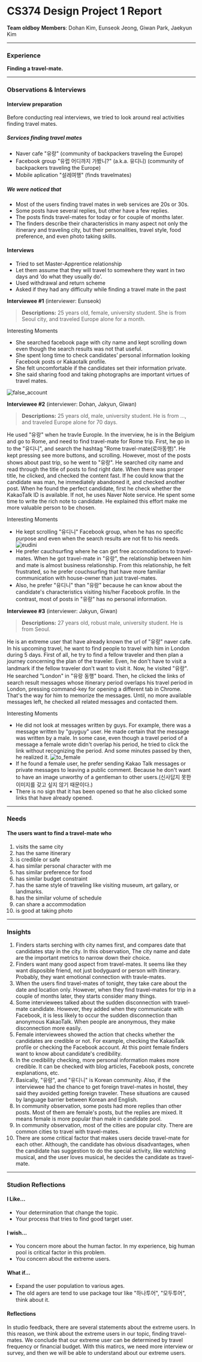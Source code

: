 # CS374 Design Project 1 Report

**Team oldboy**
**Members**: Dohan Kim, Eunseok Jeong, Giwan Park,  Jaekyun Kim

----------
### Experience
**Finding a travel-mate.**

----------
### Observations & Interviews
#### Interview preparation
Before conducting real interviews, we tried to look around real activities finding travel mates.

##### Services finding travel mates
 - Naver cafe "유랑" (community of backpackers traveling the Europe)
 - Facebook group "유럽 어디까지 가봤니?" (a.k.a. 유디니) (community of backpackers traveling the Europe)
 - Mobile aplication "설레여행" (finds travelmates)

##### We were noticed that
 - Most of the users finding travel mates in web services are 20s or 30s.
 - Some posts have several replies, but other have a few replies.
 - The posts finds travel-mates for today or for couple of months later.
 - The finders describe their characteristics in many aspect not only the itinerary and traveling city, but their personalities, travel style, food preference, and even photo taking skills.

#### Interviews
- Tried to set Master-Apprentice relationship
- Let them assume that they will travel to somewhere they want in two days and ‘do what they usually do’.
- Used withdrawal and return scheme
- Asked if they had any difficulty while finding a travel mate in the past

**Interviewee #1** (interviewer: Eunseok)
>**Descriptions:** 25 years old, female, university student. She is from Seoul city, and traveled Europe alone for a month.

Interesting Moments

- She searched facebook page with city name and kept scrolling down even though the search results was not that useful.
- She spent long time to check candidates’ personal information looking Facebook posts or Kakaotalk profile.
- She felt uncomfortable if the candidates set their information private.
- She said sharing food and taking photographs are important virtues of travel mates.

![false_account](./images/false_account.png)

**Interviewee #2** (interviewer: Dohan, Jakyun, Giwan)
>**Descriptions:** 25 years old, male, university student. He is from ..., and traveled Europe alone for 70 days.

He used "유랑" when he travle Europle. In the inverview, he is in the Belgium and go to Rome, and need to find travel-mate for Rome trip. First, he go in to the "유디니", and search the hashtag "Rome travel-mate(로마동행)". He kept pressing see more buttons, and scrolling. However, most of the posts shows about past trip, so he went to "유랑". He searched city name and read through the title of posts to find right date. When there was proper title, he clicked, and checked the content fast. If he could know that the candidate was man, he immediately abandoned it, and checked another post. When he found the perfect candidate, first he check whether the KakaoTalk ID is available. If not, he uses Naver Note service. He spent some time to write the rich note to candidate. He explained this effort make me more valuable person to be chosen.

Interesting Moments

- He kept scrolling "유디니" Facebook group, when he has no specific purpose and even when the search results are not fit to his needs.
![eudini](./images/Eudini.png)
- He prefer cauchsurfing where he can get free accomodations to travel-mates. When he got travel-mate in "유랑", the relationship between him and mate is almost business relationship. From this relationship, he felt frustrated, so he prefer couchsurfing that have more familiar communication with house-owner than just travel-mates.
- Also, he prefer "유디니" than "유랑" because he can know about the candidate's characteristics visiting his/her Facebook profile. In the contrast, most of posts in "유랑" has no personal information.

**Interviewee #3** (interviewer: Jakyun, Giwan)
>**Descriptions:** 27 years old,  robust male, university student. He is from Seoul. 

He is an extreme user that have already known the url of "유랑" naver cafe. In his upcoming travel, he want to find people to travel with him in London during 5 days. First of all, he try to find a fellow traveler and then plan a journey concerning the plan of the traveler. Even, he don't have to visit a landmark if the fellow traveler don't want to visit it.
  Now, he visited "유랑".  He searched "London" in "유랑 동행" board. Then, he clicked the links of search result messages whose itinerary period overlaps his travel period in London, pressing command-key for opening a different tab in Chrome. That's the way for him to memorize the messages.
  Until, no more available messages left, he checked all related messages and contacted them.

Interesting Moments
- He did not look at messages written by guys. For example, there was a message written by "guyguy" user. He made certain that the message was written by a male. In some case, even though a travel period of a message a female wrote didn't overlap his period, he tried to click the link without recognizing the period. And some minutes passed by then, he realized it.
![to_female](./images/tofemale.jpg)
- If he found a female user, he prefer sending Kakao Talk messages or private messages to leaving a public comment. Because he don't want to have an image unworthy of a gentleman to other users.(신사답지 못한 이미지를 갖고 싶지 않기 때문이다.)
- There is no sign that it has been opened so that he also clicked some links that have already opened.

----------
### Needs
#### The users want to find a travel-mate who
1. visits the same city
2. has the same itinerary
3. is credible or safe
4. has similar personal character with me
5. has similar preference for food
6. has similar budget constraint
7. has the same style of traveling like visiting museum, art gallary, or landmarks.
8. has the similar volume of schedule
9. can share a accommodation
10. is good at taking photo

----------
### Insights
1. Finders starts serching with city names first, and compares date that candidates stay in the city. In this observation, The city name and date are the important metrics to narrow down their choice.
2. Finders want many good aspect from travel-mates. It seems like they want disposible friend, not just bodyguard or person with itinerary. Probably, they want emotional connection with travle-mates.
3. When the users find travel-mates of tonight, they take care about the date and location only. However, when they find travel-mates for trip in a couple of months later, they starts consider many things.
4. Some interviewees talked about the sudden disconnection with travel-mate candidate. However, they added when they communicate with Facebook, it is less likely to occur the sudden disconnection than anonymous KakaoTalk. When people are anonymous, they make disconnection more easily.
5. Female interviewees showed the action that checks whether the candidates are credible or not. For example, checking the KakaoTalk profile or checking the Facebook account. At this point female finders want to know about candidate's credibility.
6. In the credibility checking, more personal information makes more credible. It can be checked with blog articles, Facebook posts, concrete explanations, etc.
7. Basically, "유랑", and "유디니" is Korean community. Also, if the interviewee had the chance to get foreign travel-mates in hostel, they said they avoided getting foreign traveler. These situations are caused by language barrier between Korean and English.
8. In community observation, some posts had more replies than other posts. Most of them are female's posts, but the replies are mixed. It means female is more popular than male in candidate pool.
9. In community observation, most of the cities are popular city. There are common cities to travel with travel-mates.
10. There are some critical factor that makes users decide travel-mate for each other. Although, the candidate has obvious disadvantages, when the candidate has suggestion to do the special activity, like watching musical, and the user loves musical, he decides the candidate as travel-mate.

----------
### Studion Reflections
#### I Like...
- Your determination that change the topic.
- Your process that tries to find good target user.

#### I wish...
- You concern more about the human factor. In my experience, big human pool is critical factor in this problem.
- You concern about the extreme users.

#### What if...
- Expand the user population to various ages.
- The old agers are tend to use package tour like "하나투어", "모두투어", think about it.

#### Reflections
In studio feedback, there are several statements about the extreme users. In this reason, we think about the extreme users in our topic, finding travel-mates. We conclude that our extreme user can be determined by travel frequency or financial budget. With this matircs, we need more interview or survey, and then we will be able to understand about our extreme users.
